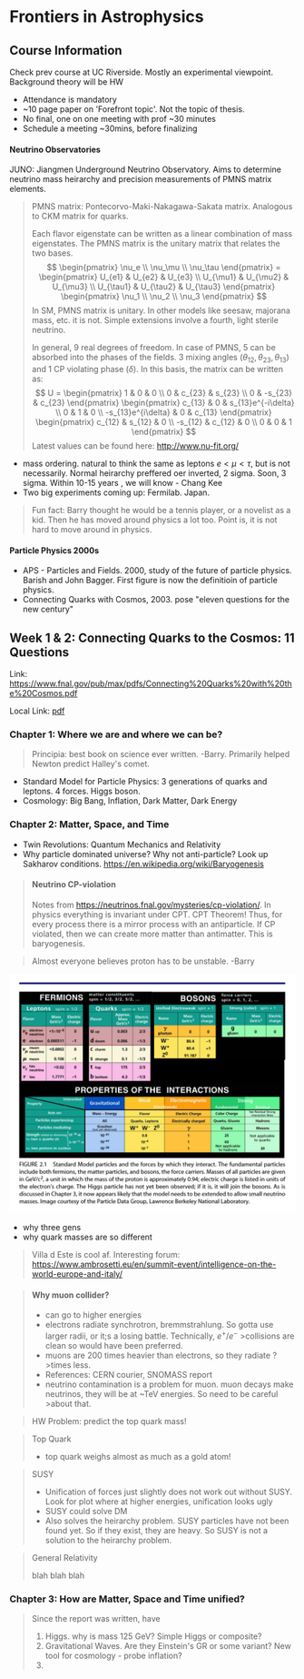 # Frontiers in Astrophysics



## Course Information

Check prev course at UC Riverside. Mostly an experimental viewpoint. Background theory will be HW

- Attendance is mandatory
- ~10 page paper on 'Forefront topic'. Not the topic of thesis.
- No final, one on one meeting with prof ~30 minutes
- Schedule a meeting ~30mins, before finalizing

#### Neutrino Observatories

JUNO: Jiangmen Underground Neutrino Observatory. Aims to determine neutrino mass heirarchy and precision measurements of PMNS matrix elements.

>PMNS matrix: Pontecorvo-Maki-Nakagawa-Sakata matrix. Analogous to CKM matrix for quarks.
>
> Each flavor eigenstate can be written as a linear combination of mass eigenstates. The PMNS matrix is the unitary matrix that relates the two bases. 
> $$ \begin{pmatrix} \nu_e \\ \nu_\mu \\ \nu_\tau \end{pmatrix} = \begin{pmatrix} U_{e1} & U_{e2} & U_{e3} \\ U_{\mu1} & U_{\mu2} & U_{\mu3} \\ U_{\tau1} & U_{\tau2} & U_{\tau3} \end{pmatrix} \begin{pmatrix} \nu_1 \\ \nu_2 \\ \nu_3 \end{pmatrix} $$
> In SM, PMNS matrix is unitary. In other models like seesaw, majorana mass, etc. it is not. Simple extensions involve a fourth, light sterile neutrino.
>
> In general, 9 real degrees of freedom. In case of PMNS, 5 can be absorbed into the phases of the fields. 3 mixing angles ($\theta_{12},\theta_{23},\theta_{13}$) and 1 CP violating phase ($\delta$). In this basis, the matrix can be written as:
>$$ U = \begin{pmatrix} 1 & 0 & 0 \\ 0 & c_{23} & s_{23} \\ 0 & -s_{23} & c_{23} \end{pmatrix} \begin{pmatrix} c_{13} & 0 & s_{13}e^{-i\delta} \\ 0 & 1 & 0 \\ -s_{13}e^{i\delta} & 0 & c_{13} \end{pmatrix} \begin{pmatrix} c_{12} & s_{12} & 0 \\ -s_{12} & c_{12} & 0 \\ 0 & 0 & 1 \end{pmatrix} $$
> Latest values can be found here: http://www.nu-fit.org/

- mass ordering. natural to think the same as leptons $e<\mu<\tau$, but is not necessarily. Normal heirarchy preffered oer inverted, 2 sigma. Soon, 3 sigma. Within 10-15 years , we will know - Chang Kee
- Two big experiments coming up: Fermilab. Japan.

> Fun fact: Barry thought he would be a tennis player, or a novelist as a kid. Then he has moved around physics a lot too. Point is, it is not hard to move around in physics.

#### Particle Physics 2000s

- APS - Particles and Fields. 2000, study of the future of particle physics. Barish and John Bagger. First figure is now the definitioin of particle physics.
- Connecting Quarks with Cosmos, 2003. pose "eleven questions for the new century"


## Week 1 & 2: Connecting Quarks to the Cosmos: 11 Questions

Link: 
https://www.fnal.gov/pub/max/pdfs/Connecting%20Quarks%20with%20the%20Cosmos.pdf

Local Link: [pdf](Connecting%20Quarks%20with%20the%20Cosmos.pdf)

### Chapter 1: Where we are and where we can be?

>Principia: best book on science ever written. -Barry.
>Primarily helped Newton predict Halley's comet.

- Standard Model for Particle Physics: 3 generations of quarks and leptons. 4 forces. Higgs boson.
- Cosmology: Big Bang, Inflation, Dark Matter, Dark Energy

### Chapter 2: Matter, Space, and Time

- Twin Revolutions: Quantum Mechanics and Relativity
- Why particle dominated universe? Why not anti-particle? Look up Sakharov conditions. https://en.wikipedia.org/wiki/Baryogenesis

>#### Neutrino CP-violation
>
>Notes from https://neutrinos.fnal.gov/mysteries/cp-violation/.
>In physics everything is invariant under CPT. CPT Theorem! Thus, for every process there is a mirror process with an antiparticle. If CP violated, then we can create more matter than antimatter. This is baryogenesis.

>Almost everyone believes proton has to be unstable. -Barry 

![standard model](image.png)

- why three gens
- why quark masses are so different

> Villa d Este is cool af. Interesting forum: https://www.ambrosetti.eu/en/summit-event/intelligence-on-the-world-europe-and-italy/

>#### Why muon collider?
>
>- can go to higher energies
>- electrons radiate synchrotron, bremmstrahlung. So gotta use larger radii, or it;s a losing battle. Technically, $e^+/e^-$ >collisions are clean so would have been preferred.
>- muons are 200 times heavier than electrons, so they radiate ? >times less.
>- References: CERN courier, SNOMASS report
>- neutrino contamination is a problem for muon. muon decays make neutrinos, they will be at ~TeV energies. So need to be careful >about that.

>HW Problem: predict the top quark mass!

> Top Quark
>
> - top quark weighs almost as much as a gold atom!
> 

>SUSY
>
> - Unification of forces just slightly does not work out without SUSY. Look for plot where at higher energies, unification looks ugly
> - SUSY could solve DM
> - Also solves the heirarchy problem. SUSY particles have not been found yet. So if they exist, they are heavy. So SUSY is not a solution to the heirarchy problem.

> General Relativity
>
> blah blah blah


### Chapter 3: How are Matter, Space and Time unified?

> Since the report was written, have 
>
> 1. Higgs. why is mass 125 GeV? Simple Higgs or composite?
> 1. Gravitational Waves. Are they Einstein's GR or some variant? New tool for cosmology - probe inflation?
> 2. 